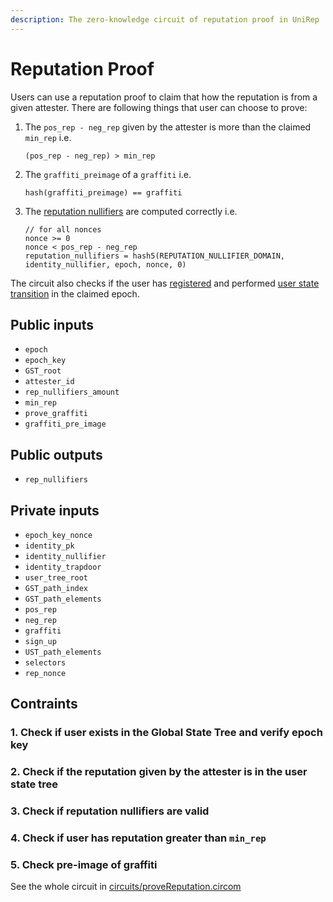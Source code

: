 ```yaml
---
description: The zero-knowledge circuit of reputation proof in UniRep
---
```


# Reputation Proof

Users can use a reputation proof to claim that how the reputation is from a given attester. There are following things that user can choose to prove:

1.  The `pos_rep - neg_rep` given by the attester is more than the claimed `min_rep` i.e.

    ```
    (pos_rep - neg_rep) > min_rep
    ```
2.  The `graffiti_preimage` of a `graffiti` i.e.

    ```
    hash(graffiti_preimage) == graffiti
    ```
3.  The [reputation nullifiers](../protocol/glossary/nullifiers.md#reputation-nullifiers) are computed correctly i.e.

    ```
    // for all nonces
    nonce >= 0
    nonce < pos_rep - neg_rep
    reputation_nullifiers = hash5(REPUTATION_NULLIFIER_DOMAIN, identity_nullifier, epoch, nonce, 0)
    ```

The circuit also checks if the user has [registered](https://github.com/vivianjeng/UniRep/blob/git-book/introduction/README.md#1.-registration) and performed [user state transition](../protocol/glossary/user-state-transition.md) in the claimed epoch.

## Public inputs

* `epoch`
* `epoch_key`
* `GST_root`
* `attester_id`
* `rep_nullifiers_amount`
* `min_rep`
* `prove_graffiti`
* `graffiti_pre_image`

## Public outputs

* `rep_nullifiers`

## Private inputs

* `epoch_key_nonce`
* `identity_pk`
* `identity_nullifier`
* `identity_trapdoor`
* `user_tree_root`
* `GST_path_index`
* `GST_path_elements`
* `pos_rep`
* `neg_rep`
* `graffiti`
* `sign_up`
* `UST_path_elements`
* `selectors`
* `rep_nonce`

## Contraints

### 1. Check if user exists in the Global State Tree and verify epoch key

### 2. Check if the reputation given by the attester is in the user state tree

### 3. Check if reputation nullifiers are valid

### 4. Check if user has reputation greater than `min_rep`

### 5. Check pre-image of graffiti

See the whole circuit in [circuits/proveReputation.circom](https://github.com/appliedzkp/UniRep/blob/7e5cf425242134f73b6131778549b6039ea20a9b/circuits/proveReputation.circom)
